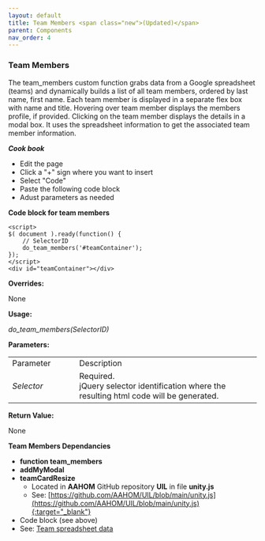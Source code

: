 ```yaml
---
layout: default
title: Team Members <span class="new">(Updated)</span>
parent: Components
nav_order: 4
---
```


### Team Members

The team_members custom function grabs data from a Google spreadsheet (teams) and dynamically builds a list of all team members, ordered by last name, first name.  Each team member is displayed in a separate flex box with name and title.  Hovering over team member displays the members profile, if provided.   Clicking on the team member displays the details in a modal box.  It uses the spreadsheet information to get the associated team member information. 

***Cook book***
- Edit the page
- Click a "+" sign where you want to insert 
- Select "Code"
- Paste the following code block
- Adust parameters as needed

**Code block for team members**
```
<script>
$( document ).ready(function() {
    // SelectorID
    do_team_members('#teamContainer'); 
});
</script>
<div id="teamContainer"></div>
``` 

**Overrides:**

None


**Usage:**

*do_team_members(SelectorID)*

**Parameters:**

<table class="ws-table-all notranslate"> 
  <tbody>
    <tr class="tableTop">
     <td style="width:120px">Parameter</td>
     <td>Description</td>
    </tr>
    <tr>
      <td><em>Selector</em></td>
      <td>Required.<br>jQuery selector identification where the resulting html code will be generated.</td>
    </tr>
  </tbody>
</table>

**Return Value:**

None


**Team Members Dependancies**
- **function team_members**
- **addMyModal**
- **teamCardResize**
  - Located in **AAHOM** GitHub repository **UIL** in file **unity.js**
  - See: [https://github.com/AAHOM/UIL/blob/main/unity.js](https://github.com/AAHOM/UIL/blob/main/unity.js){:target="_blank"}
- Code block (see above)
- See: [Team spreadsheet data]({{site.mybase}}/spreadsheets/teamboxes.html)

